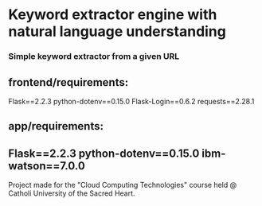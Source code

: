 # Keyword extractor engine with natural language understanding

### Simple keyword extractor from a given URL

## frontend/requirements:
Flask==2.2.3
python-dotenv==0.15.0
Flask-Login==0.6.2
requests==2.28.1


## app/requirements:
Flask==2.2.3
python-dotenv==0.15.0
ibm-watson==7.0.0
----

Project made for the "Cloud Computing Technologies" course held @ Catholi University of the Sacred Heart.
